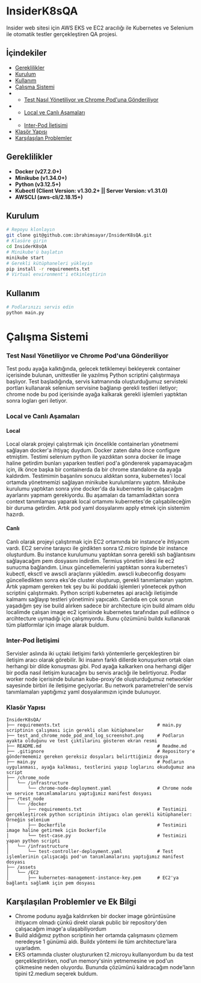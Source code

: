 # InsiderK8sQA
Insider web sitesi için AWS EKS ve EC2 aracılığı ile Kubernetes ve Selenium ile otomatik testler gerçekleştiren QA projesi.

## İçindekiler

- [Gereklilikler]()
- [Kurulum]()
- [Kullanım]()
- [Çalışma Sistemi]()
- - [Test Nasıl Yönetiliyor ve Chrome Pod'una Gönderiliyor]()
- - [Local ve Canlı Aşamaları]()
- - [Inter-Pod İletişimi]()
- [Klasör Yapısı]()
- [Karşılaşılan Problemler]()

## Gereklilikler

- **Docker (v27.2.0+)**
- **Minikube (v1.34.0+)**
- **Python (v3.12.5+)**
- **Kubectl (Client Version: v1.30.2+ || Server Version: v1.31.0)**
- **AWSCLI (aws-cli/2.18.15+)**

## Kurulum

```bash
# Repoyu klonlayın
git clone git@github.com:ibrahimsayar/InsiderK8sQA.git
# Klasöre girin
cd InsiderK8sQA
# Minikube'ü başlatın
minikube start
# Gerekli kütüphaneleri yükleyin
pip install -r requirements.txt
# Virtual environment'i etkinleştirin
```

## Kullanım

```bash
# Podlarınızı servis edin
python main.py
```

# Çalışma Sistemi
### Test Nasıl Yönetiliyor ve Chrome Pod'una Gönderiliyor
Test podu ayağa kalktığında, gelecek tetiklemeyi bekleyerek container içerisinde bulunan, unittestler ile yazılmış Python scriptini çalıştırmaya başlıyor. Test başladığında, servis katmanında oluşturduğumuz servisteki portları kullanarak selenium servisine bağlanıp gerekli testleri iletiyor; chrome node bu pod içerisinde ayağa kalkarak gerekli işlemleri yaptıktan sonra logları geri iletiyor.
### Local ve Canlı Aşamaları
#### Local
Local olarak projeyi çalıştırmak için öncelikle containerları yönetmemi sağlayan docker'a ihtiyaç duydum. Docker zaten daha önce configure etmiştim. Testimi selenium python ile yazdıktan sonra docker ile image haline getirdim bunları yaparken testleri pod'a göndererek yapamayacağım için, ilk önce başka bir containerda da bir chrome standalone da ayağa kaldırdım. Testimimin başarılını sonucu aldıktan sonra, kubernetes'i local ortamda yönetmemizi sağlayan minikube kurulumlarını yaptım. Minikube kurulumu yaptıktan sonra yine docker'da da kubernetes ile çalışacağım ayarlarını yapmam gerekiyordu. Bu aşamaları da tamamladıktan sonra context tanımlaması yaparak local ortamımı kubernetes'de çalışabileceğim bir duruma getirdim. Artık pod yaml dosyalarımı apply etmek için sistemim hazırdı.
#### Canlı
Canlı olarak projeyi çalıştırmak için EC2 ortamında bir instance'e ihtiyacım vardı. EC2 servine tarayıcı ile girdikten sonra t2.micro tipinde bir instance oluşturdum. Bu instance kurulumunu yaptıktan sonra gerekli ssh bağlantısını sağlayacağım pem dosyasını indirdim. Termius yönetim idesi ile ec2 sunucma bağlandım. Linux güncellemelerini yaptıktan sonra kubernetes'i kubectl, eksctl ve awscli araçlarını yükledim. awscli kubeconfig dosyamı güncelledikten sonra eks'de cluster oluşturup, gerekli tanımlamaları yaptım. Artık yapmam gereken tek şey bu iki poddaki işlemleri yönetecek python scriptini çalıştırmaktı. Python scripti kubernetes api araclığı iletişimde kalmamı sağlayıp testleri yönetimini yapıcaktı. Canlıda en çok sorun yaşadığım şey ise build alırken sadece bir architecture için build almam oldu localimde çalışan image ec2 içerisinde kubernetes tarafından pull edilince o arcihtecture uymadığı için çalışmıyordu. Bunu çözümünü buildx kullanarak tüm platformlar için image alarak buldum. 
### Inter-Pod İletişimi
Servisler aslında iki uçtaki iletişimi farklı yöntemlerle gerçekleştiren bir iletişim aracı olarak görebilir. İki insanın farklı dillerde konuşurken ortak olan herhangi bir dilde konuşması gibi. Pod ayağa kalkarken ona herhangi diğer bir podla nasıl iletişim kuracağını bu servis araclığı ile belirtiyoruz. Podlar worker node içerisinde bulunan kube-proxy'de oluşturduğumuz networkler sayesinde birbiri ile iletişime geçiyorlar. Bu network parametreleri'de servis tanımlamaları yaptığımız yaml dosyalarımızın içinde bulunuyor.
### Klasör Yapısı

```
InsiderK8sQA/
├── requirements.txt                                    # main.py scriptinin çalışması için gerekli olan kütüphaneler
├── test_and_chrome_node_pod_and_log_screenshot.png     # Podların ayakta olduğunu ve test çıktılarını gösteren ekran resmi
├── README.md                                           # Readme.md
├── .gitignore                                          # Repository'e göndermememiz gereken gereksiz dosyaları belirttiğimiz dosya
├── main.py                                             # Podların uygulanması, ayağa kalkması, testlerini yapıp loglarını okuduğumuz ana script
├── /chrome_node
│   └── /infrastructure
│       └── chrome-node-deployment.yaml                 # Chrome node ve service tanımlamalarını yaptığımız manifest dosyası
├── /test_node
│   └── /docker
│       ├── requirements.txt                            # Testimizi gerçekleştircek python scriptinin ihtiyacı olan gerekli kütüphaneler: Örneğin selenium
│       ├── Dockerfile                                  # Testimizi image haline getirmek için Dockerfile
│       └── test-case.py                                # Testimizi yapan python scripti
│   └── /infrastructure
│       └── test-controller-deployment.yaml             # Test işlemlerinin çalışacağı pod'un tanımlamalarını yaptığımız manifest dosyası
├── /assets
│   └── /EC2
│       ├── kubernetes-management-instance-key.pem      # EC2'ya bağlantı sağlamk için pem dosyası
```
## Karşılaşılan Problemler ve Ek Bilgi
- Chrome podunu ayağa kaldırırken bir docker image görüntüsüne ihtiyacım olmadı çünkü direkt olarak public bir repository'den çalışacağım image'a ulaşabiliyordum
- Build aldığımız python scriptinin her ortamda çalışmasını çözmem neredeyse 1 günümü aldı. Buildx yöntemi ile tüm architecture'lara uyarladım.
- EKS ortamında cluster oluştururken t2.microyu kullanıyordum bu da test gerçekleştirirken, nod'un memory'sinin yetmemesine ve pod'un çökmesine neden oluyordu. Bununda çözümünü kaldıracağım node'ların tipini t2.medium seçerek buldum.
